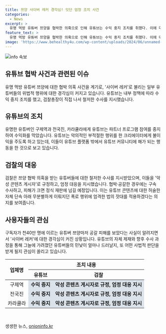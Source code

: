 ```yaml
---
title: 쯔양 사이버 레커 경각심! 잇단 엄정 조치 사건
categories:
  - News
excerpt: >
  유명 먹방 유튜버 쯔양을 협박한 의혹으로 인해 유튜브는 수익 중지 조치를 취했다. 이에 대한 검찰총장의 엄정 대응 지시도 이뤄졌다. 협박과 공갈에 대한 구속 수사 등 엄격한 수사가 예상되며, 유튜브 플랫폼 외에서의 부적절한 행동에 대한 제재도 강화될 전망이다. 유튜브 콘텐츠에 대한 자체 단속이 강화되면서, 사이버 레커에 대한 경각심이 높아지고 있다. 유튜버들의 민낯과 법적 판단이 주목되고 있다.
feature_text: >
  유명 먹방 유튜버 쯔양을 협박한 의혹으로 인해 유튜브는 수익 중지 조치를 취했다. 이에 대한 검찰총장의 엄정 대응 지시도 이뤄졌다. 협박과 공갈에 대한 구속 수사 등 엄격한 수사가 예상되며, 유튜브 플랫폼 외에서의 부적절한 행동에 대한 제재도 강화될 전망이다. 유튜브 콘텐츠에 대한 자체 단속이 강화되면서, 사이버 레커에 대한 경각심이 높아지고 있다. 유튜버들의 민낯과 법적 판단이 주목되고 있다.
image: 'https://www.behealthy4u.com/wp-content/uploads/2024/06/unnamed-file.png'
---
```


<p><img src="https://www.behealthy4u.com/wp-content/uploads/2024/06/unnamed-file.png" alt="info 속보" /></p>

<h2 data-ke-size="size26">유튜브 협박 사건과 관련된 이슈</h2>

<p data-ke-size="size16">유명 먹방 유튜버 쯔양에 대한 협박 의혹 사건을 계기로, '사이버 레커'로 불리는 일부 유튜버들의 위법적 행위에 대한 경각심이 커지고 있습니다. 유튜브는 내부 정책에 따라 수익 중지 조치를 했고, 검찰총장이 직접 나서 철저한 수사를 지시했습니다.</p>

<h2 data-ke-size="size26">유튜브의 조치</h2>

<p data-ke-size="size16">유명한 유튜버인 구제역과 전국진, 카라큘라에게 유튜브는 파트너 프로그램 참여를 중지하여 수익화를 막았습니다. 유튜브는 악의적인 부적절한 행위를 한 크리에이터에게 불이익을 주도록 하고 있는데, 이들이 유튜브 플랫폼 밖에서 유튜브 커뮤니티에 해가 되는 행동을 한 것으로 보고 있습니다.</p>

<h2 data-ke-size="size26">검찰의 대응</h2>

<p data-ke-size="size16">검찰은 쯔양 협박 의혹을 받는 유튜버들에 대한 철저한 수사를 지시받았으며, 이들을 '악성 콘텐츠 게시자'로 규정하고, 엄정 대응을 지시했습니다. 협박·공갈한 경우에는 구속 수사하고, 피해가 크면 정식 재판에 넘길 예정입니다. 이는 유튜브 콘텐츠에 대한 허술한 자체 단속 아래 무분별하게 이뤄지던 폭로 행위에 엄격한 법의 잣대를 적용하겠다는 의지를 보여줍니다.</p>

<h2 data-ke-size="size26">사용자들의 관심</h2>

<p data-ke-size="size16">구독자가 천40만 명에 이르는 유튜버 쯔양마저 공갈 피해를 보았다는 사실이 알려지면서 '사이버 레커'에 대한 경각심이 커진 상황입니다. 유튜브의 자체 제재와 향후 수사 과정을 통해 그늘에 가려졌던 유튜버들의 민낯이 얼마나 드러날지, 또 어떤 사법적 판단을 받게 될지 관심이 쏠리고 있습니다.</p>

<table>
    <thead>
        <tr>
            <th rowspan="2">업체명</th>
            <th colspan="2">조치 내용</th>
        </tr>
        <tr>
            <th>유튜브</th>
            <th>검찰</th>         
        </tr>
    </thead>
    <tbody>
        <tr>
            <td style="text-align: center;">구제역</td>
            <td style="text-align: center; background-color: #21538527;"><b>수익 중지</b></td>
            <td style="text-align: center; background-color: #21538527;"><b>악성 콘텐츠 게시자로 규정, 엄정 대응 지시</b></td>           
        </tr>
        <tr>
            <td style="text-align: center;">전국진</td>
            <td style="text-align: center; background-color: #21538527;"><b>수익 중지</b></td>
            <td style="text-align: center; background-color: #21538527;"><b>악성 콘텐츠 게시자로 규정, 엄정 대응 지시</b></td>
        </tr>
        <tr>
            <td style="text-align: center;">카라큘라</td>
            <td style="text-align: center; background-color: #21538527;"><b>수익 중지</b></td>
            <td style="text-align: center; background-color: #21538527;"><b>악성 콘텐츠 게시자로 규정, 엄정 대응 지시</b></td>
        </tr>
    </tbody>
</table>

<p data-ke-size="size16">&nbsp;</p>
생생한 뉴스, <a href="https://onioninfo.kr" rel="dofollow">onioninfo.kr</a>


